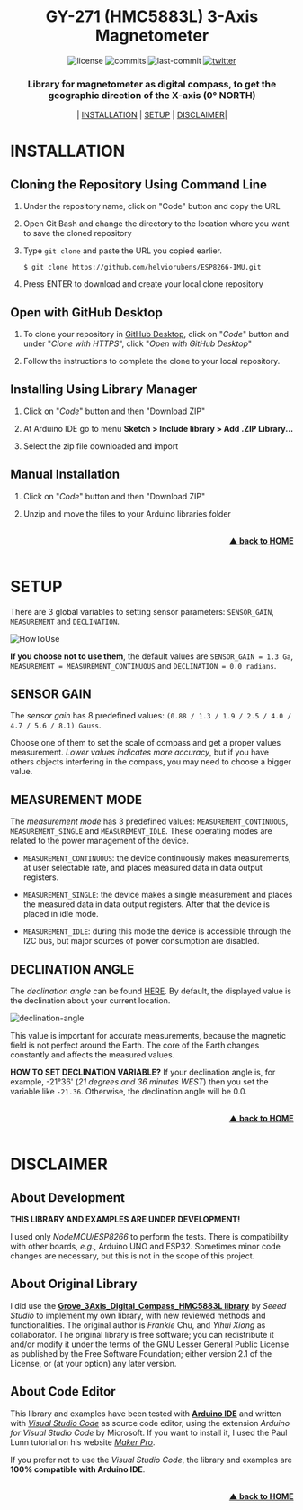 <div id="home" align="center">
  <h1>GY-271 (HMC5883L) 3-Axis Magnetometer</h1>
  
  ![license](https://badgen.net/github/license/helviorubens/ESP8266-IMU)
  ![commits](https://badgen.net/github/commits/helviorubens/ESP8266-IMU/)
  ![last-commit](https://badgen.net/github/last-commit/helviorubens/ESP8266-IMU)
  [![twitter](https://badgen.net/badge/icon/helviorubens?icon=twitter&label)](https://twitter.com/helviorubens)
    
  <h3>Library for magnetometer as digital compass, to get the geographic direction of the X-axis (0° NORTH)</h3>
  
  | <a href="#installation">INSTALLATION</a>
  | <a href="#setup">SETUP</a>
  | <a href="#disclaimer">DISCLAIMER</a>|
  
</div>

# INSTALLATION

## Cloning the Repository Using Command Line

1. Under the repository name, click on "Code" button and copy the URL

2. Open Git Bash and change the directory to the location where you want to save the cloned repository

3. Type `git clone` and paste the URL you copied earlier.

    `$ git clone https://github.com/helviorubens/ESP8266-IMU.git`

4. Press ENTER to download and create your local clone repository

## Open with GitHub Desktop

1. To clone your repository in [GitHub Desktop](https://desktop.github.com/), click on "*Code*" button and under "*Clone with HTTPS*", click "*Open with GitHub Desktop*"

2. Follow the instructions to complete the clone to your local repository.

## Installing Using Library Manager

1. Click on "*Code*" button and then "Download ZIP"

2. At Arduino IDE go to menu **Sketch > Include library > Add .ZIP Library...**

3. Select the zip file downloaded and import

## Manual Installation

1. Click on "*Code*" button and then "Download ZIP"

2. Unzip and move the files to your Arduino libraries folder

<br/>
<div align="right">
    <b><a href="#home">▲ back to HOME</a></b>
</div>
<br/>

# SETUP

There are 3 global variables to setting sensor parameters: `SENSOR_GAIN`, `MEASUREMENT` and `DECLINATION`.

![HowToUse](https://drive.google.com/uc?export=view&id=1L-K5pJV8laFztU87CuPY1b60U7e13Ihr)

**If you choose not to use them**, the default values are `SENSOR_GAIN = 1.3 Ga`, `MEASUREMENT = MEASUREMENT_CONTINUOUS` and `DECLINATION = 0.0 radians`. 

## SENSOR GAIN

The *sensor gain* has 8 predefined values: `(0.88 / 1.3 / 1.9 / 2.5 / 4.0 / 4.7 / 5.6 / 8.1) Gauss`.

Choose one of them to set the scale of compass and get a proper values measurement. *Lower values indicates more accuracy*, but if you have others objects interfering in the compass, you may need to choose a bigger value.

## MEASUREMENT MODE

The *measurement mode* has 3 predefined values: `MEASUREMENT_CONTINUOUS`, `MEASUREMENT_SINGLE` and `MEASUREMENT_IDLE`. These operating modes are related to the power management of the device.

* `MEASUREMENT_CONTINUOUS`: the device continuously makes measurements, at user selectable rate, and places measured data in data output registers.

* `MEASUREMENT_SINGLE`: the device makes a single measurement and places the measured data in data output registers. After that the device is placed in idle mode.

* `MEASUREMENT_IDLE`: during this mode the device is accessible through the I2C bus, but major sources of power consumption are disabled.

## DECLINATION ANGLE

The *declination angle* can be found [HERE](http://www.magnetic-declination.com/). By default, the displayed value is the declination about your current location.

![declination-angle](https://drive.google.com/uc?export=view&id=1TmYVQeT8nF58HJG3bRKtE7ZwprCa5h1Z)

This value is important for accurate measurements, because the magnetic field is not perfect around the Earth. The core of the Earth changes constantly and affects the measured values.

**HOW TO SET DECLINATION VARIABLE?** If your declination angle is, for example, -21°36' (*21 degrees and 36 minutes WEST*) then you set the variable like `-21.36`. Otherwise, the declination angle will be 0.0.

<br/>
<div align="right">
    <b><a href="#home">▲ back to HOME</a></b>
</div>
<br/>

# DISCLAIMER

## About Development

**THIS LIBRARY AND EXAMPLES ARE UNDER DEVELOPMENT!**

I used only *NodeMCU/ESP8266* to perform the tests. There is compatibility with other boards, *e.g.*, Arduino UNO and ESP32. Sometimes minor code changes are necessary, but this is not in the scope of this project.

## About Original Library

I did use the **[Grove_3Axis_Digital_Compass_HMC5883L library](https://github.com/Seeed-Studio/Grove_3Axis_Digital_Compass_HMC5883L)** by *Seeed Studio* to implement my own library, with new reviewed methods and functionalities. The original author is *Frankie* Chu, and *Yihui Xiong* as collaborator. The original library is free software; you can redistribute it and/or modify it under the terms of the GNU Lesser General Public License as published by the Free Software Foundation; either version 2.1 of the License, or (at your option) any later version.

## About Code Editor

This library and examples have been tested with [**Arduino IDE**](https://www.arduino.cc/) and written with [*Visual Studio Code*](https://code.visualstudio.com/) as source code editor, using the extension *Arduino for Visual Studio Code* by Microsoft. If you want to install it, I used the Paul Lunn tutorial on his website [*Maker Pro*](https://maker.pro/arduino/tutorial/how-to-use-visual-studio-code-for-arduino).

If you prefer not to use the *Visual Studio Code*, the library and examples are **100% compatible with Arduino IDE**.

<br/>
<div align="right">
    <b><a href="#home">▲ back to HOME</a></b>
</div>
<br/>
